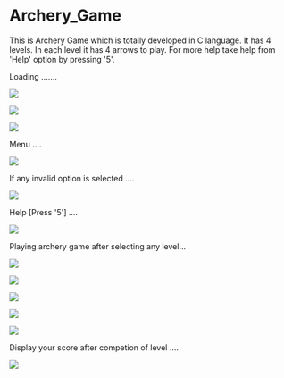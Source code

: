 # Archery_Game
This is Archery Game which is totally developed in C language. It has 4 levels. In each level it has 4 arrows to play. For more help take help from 'Help' option by pressing '5'.


Loading .......


![](https://github.com/Bapuso-Sawant/Archery_Game/blob/master/Screenshot%20(683).png)

![](https://github.com/Bapuso-Sawant/Archery_Game/blob/master/Screenshot%20(678).png)

![](https://github.com/Bapuso-Sawant/Archery_Game/blob/master/Screenshot%20(685).png)


Menu ....

![](https://github.com/Bapuso-Sawant/Archery_Game/blob/master/Screenshot%20(689).png)


If any invalid option is selected ....

![](https://github.com/Bapuso-Sawant/Archery_Game/blob/master/Screenshot%20(706).png)


Help [Press '5'] ....

![](https://github.com/Bapuso-Sawant/Archery_Game/blob/master/Screenshot%20(690).png)


Playing archery game after selecting any level...

![](https://github.com/Bapuso-Sawant/Archery_Game/blob/master/Screenshot%20(691).png)

![](https://github.com/Bapuso-Sawant/Archery_Game/blob/master/Screenshot%20(693).png)

![](https://github.com/Bapuso-Sawant/Archery_Game/blob/master/Screenshot%20(695).png)

![](https://github.com/Bapuso-Sawant/Archery_Game/blob/master/Screenshot%20(696).png)

![](https://github.com/Bapuso-Sawant/Archery_Game/blob/master/Screenshot%20(697).png)


Display your score after competion of level ....

![](https://github.com/Bapuso-Sawant/Archery_Game/blob/master/Screenshot%20(698).png)



